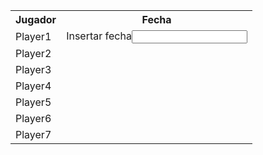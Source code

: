 <html>
<head>

</head>
  <body>
  

<table>

<tr>
  <th>Jugador</th>
  <th>Fecha</th>
</tr>

<tr>
  <td>Player1</td>
  <td>Insertar fecha<input type="text"></td>
</tr>

<tr>
  <td>Player2</td>
</tr>

<tr>
  <td>Player3</td>
</tr>

<tr>
  <td>Player4</td>
</tr>

<tr>
  <td>Player5</td>
</tr>

  <tr>
    <td>Player6</td>
  </tr>

  <tr>
    <td>Player7</td>
  </tr>


</table>

  </body>
</html>



